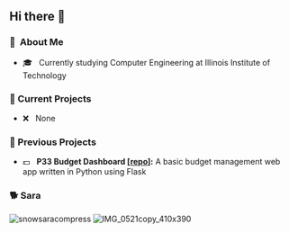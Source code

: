 ## Hi there 👋

### 🤔 &nbsp;About Me
- 🎓️ &nbsp; Currently studying Computer Engineering at Illinois Institute of Technology

### 📂 Current Projects
- ❌ &nbsp; None

### 📁 Previous Projects
- 💵 &nbsp; **P33 Budget Dashboard [[repo](https://github.com/lucix0/p33-budget-dashboard)]:** A basic budget management web app written in Python using Flask

### 🐕 Sara
![snowsaracompress](https://github.com/lucix0/lucix0/assets/72232214/a1d5d578-e57f-4204-ad4a-736ebb8363d6)
![IMG_0521copy_410x390](https://github.com/lucix0/lucix0/assets/72232214/29fd3729-505f-4a49-b20e-32757c688434)

